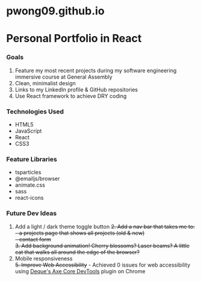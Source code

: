 # pwong09.github.io
# Personal Portfolio in React

### Goals
1. Feature my most recent projects during my software engineering immersive course at General Assembly
2. Clean, minimalist design
3. Links to my LinkedIn profile & GitHub repositories
4. Use React framework to achieve DRY coding

### Technologies Used
- HTML5
- JavaScript 
- React
- CSS3

### Feature Libraries
- tsparticles
- @emailjs/browser
- animate.css
- sass
- react-icons

### Future Dev Ideas
1. Add a light / dark theme toggle button
<s>2. Add a nav bar that takes me to:</s>
<s>- a projects page that shows all projects (old & new)</s>  
<s>- contact form</s>  
<s>3. Add background animation! Cherry blossoms? Laser beams? A little cat that walks all around the edge of the browser?</s>  
4. Mobile responsiveness  
<s>5. Improve Web Accessibility</s> - Achieved 0 issues for web accessibility using [Deque's Axe Core DevTools](https://github.com/dequelabs/axe-core) plugin on Chrome